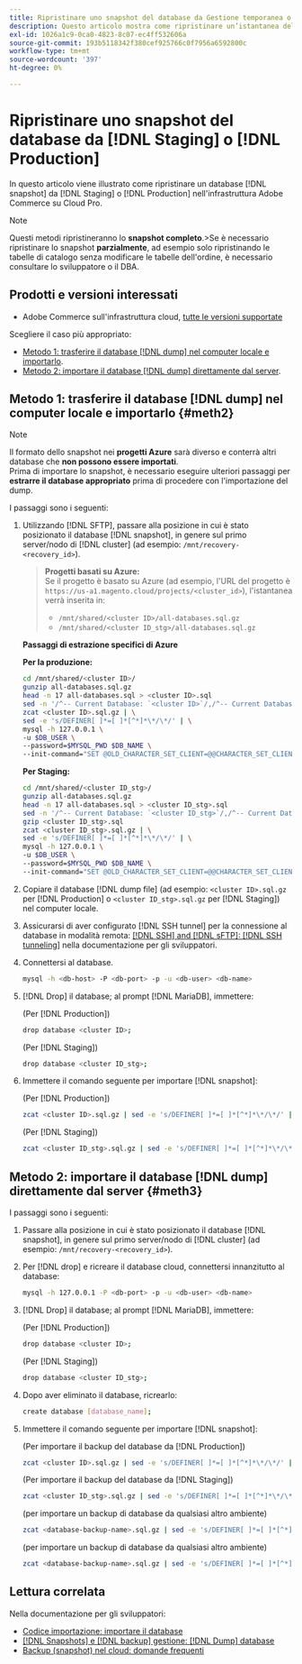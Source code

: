 ```yaml
---
title: Ripristinare uno snapshot del database da Gestione temporanea o Produzione
description: Questo articolo mostra come ripristinare un’istantanea del database da Staging o Produzione su Adobe Commerce su un’infrastruttura cloud.
exl-id: 1026a1c9-0ca0-4823-8c07-ec4ff532606a
source-git-commit: 193b5118342f380cef925766c0f7956a6592800c
workflow-type: tm+mt
source-wordcount: '397'
ht-degree: 0%

---
```


# Ripristinare uno snapshot del database da [!DNL Staging] o [!DNL Production]

In questo articolo viene illustrato come ripristinare un database [!DNL snapshot] da [!DNL Staging] o [!DNL Production] nell&#39;infrastruttura Adobe Commerce su Cloud Pro.


>[!NOTE]
>
>Questi metodi ripristineranno lo **snapshot completo**.
>&#x200B;>Se è necessario ripristinare lo snapshot **parzialmente**, ad esempio solo ripristinando le tabelle di catalogo senza modificare le tabelle dell&#39;ordine, è necessario consultare lo sviluppatore o il DBA.


## Prodotti e versioni interessati

* Adobe Commerce sull&#39;infrastruttura cloud, [tutte le versioni supportate](https://magento.com/sites/default/files/magento-software-lifecycle-policy.pdf)

Scegliere il caso più appropriato:

* [Metodo 1: trasferire il database [!DNL dump] nel computer locale e importarlo](#meth2).
* [Metodo 2: importare il database [!DNL dump] direttamente dal server](#meth3).

## Metodo 1: trasferire il database [!DNL dump] nel computer locale e importarlo {#meth2}


>[!NOTE]
>
> Il formato dello snapshot nei **progetti Azure** sarà diverso e conterrà altri database che **non possono essere importati**.\
> Prima di importare lo snapshot, è necessario eseguire ulteriori passaggi per **estrarre il database appropriato** prima di procedere con l&#39;importazione del dump.

I passaggi sono i seguenti:

1. Utilizzando [!DNL SFTP], passare alla posizione in cui è stato posizionato il database [!DNL snapshot], in genere sul primo server/nodo di [!DNL cluster] (ad esempio: `/mnt/recovery-<recovery_id>`).
   > **Progetti basati su Azure:**\
   > Se il progetto è basato su Azure (ad esempio, l&#39;URL del progetto è `https://us-a1.magento.cloud/projects/<cluster_id>`), l&#39;istantanea verrà inserita in:
   > * `/mnt/shared/<cluster ID>/all-databases.sql.gz`
   > * `/mnt/shared/<cluster ID_stg>/all-databases.sql.gz`

   **Passaggi di estrazione specifici di Azure**

   **Per la produzione:**

   ```bash
   cd /mnt/shared/<cluster ID>/
   gunzip all-databases.sql.gz 
   head -n 17 all-databases.sql > <cluster ID>.sql 
   sed -n '/^-- Current Database: `<cluster ID>`/,/^-- Current Database: `/p' all-databases.sql >> <cluster ID>.sql gzip <cluster ID>.sql
   zcat <cluster ID>.sql.gz | \
   sed -e 's/DEFINER[ ]*=[ ]*[^*]*\*/\*/' | \
   mysql -h 127.0.0.1 \
   -u $DB_USER \
   --password=$MYSQL_PWD $DB_NAME \
   --init-command="SET @OLD_CHARACTER_SET_CLIENT=@@CHARACTER_SET_CLIENT ;SET @OLD_CHARACTER_SET_RESULTS=@@CHARACTER_SET_RESULTS ;SET @OLD_COLLATION_CONNECTION=@@COLLATION_CONNECTION ;SET NAMES utf8 ;SET @OLD_TIME_ZONE=@@TIME_ZONE ;SET TIME_ZONE='+00:00' ;SET @OLD_UNIQUE_CHECKS=@@UNIQUE_CHECKS, UNIQUE_CHECKS=0 ;SET @OLD_FOREIGN_KEY_CHECKS=@@FOREIGN_KEY_CHECKS, FOREIGN_KEY_CHECKS=0 ;SET @OLD_SQL_MODE=@@SQL_MODE, SQL_MODE='NO_AUTO_VALUE_ON_ZERO' ;SET @OLD_SQL_NOTES=@@SQL_NOTES, SQL_NOTES=0;"
   ```

   **Per Staging:**

   ```bash
   cd /mnt/shared/<cluster ID_stg>/
   gunzip all-databases.sql.gz 
   head -n 17 all-databases.sql > <cluster ID_stg>.sql
   sed -n '/^-- Current Database: `<cluster ID_stg>`/,/^-- Current Database: `/p' all-databases.sql >> <cluster ID_stg>.sql 
   gzip <cluster ID_stg>.sql  
   zcat <cluster ID_stg>.sql.gz | \
   sed -e 's/DEFINER[ ]*=[ ]*[^*]*\*/\*/' | \
   mysql -h 127.0.0.1 \
   -u $DB_USER \
   --password=$MYSQL_PWD $DB_NAME \
   --init-command="SET @OLD_CHARACTER_SET_CLIENT=@@CHARACTER_SET_CLIENT ;SET @OLD_CHARACTER_SET_RESULTS=@@CHARACTER_SET_RESULTS ;SET @OLD_COLLATION_CONNECTION=@@COLLATION_CONNECTION ;SET NAMES utf8 ;SET @OLD_TIME_ZONE=@@TIME_ZONE ;SET TIME_ZONE='+00:00' ;SET @OLD_UNIQUE_CHECKS=@@UNIQUE_CHECKS, UNIQUE_CHECKS=0 ;SET @OLD_FOREIGN_KEY_CHECKS=@@FOREIGN_KEY_CHECKS, FOREIGN_KEY_CHECKS=0 ;SET @OLD_SQL_MODE=@@SQL_MODE, SQL_MODE='NO_AUTO_VALUE_ON_ZERO' ;SET @OLD_SQL_NOTES=@@SQL_NOTES, SQL_NOTES=0;"
   ```

1. Copiare il database [!DNL dump file] (ad esempio: `<cluster ID>.sql.gz` per [!DNL Production] o `<cluster ID_stg>.sql.gz` per [!DNL Staging]) nel computer locale.
1. Assicurarsi di aver configurato [!DNL SSH tunnel] per la connessione al database in modalità remota: [[!DNL SSH] and [!DNL sFTP]: [!DNL SSH tunneling]](https://experienceleague.adobe.com/en/docs/commerce-cloud-service/user-guide/develop/secure-connections#env-start-tunn) nella documentazione per gli sviluppatori.
1. Connettersi al database.

   ```bash
   mysql -h <db-host> -P <db-port> -p -u <db-user> <db-name>
   ```

1. [!DNL Drop] il database; al prompt [!DNL MariaDB], immettere:

   (Per [!DNL Production])

   ```bash
   drop database <cluster ID>;
   ```

   (Per [!DNL Staging])

   ```bash
   drop database <cluster ID_stg>;
   ```

1. Immettere il comando seguente per importare [!DNL snapshot]:

   (Per [!DNL Production])

   ```bash
   zcat <cluster ID>.sql.gz | sed -e 's/DEFINER[ ]*=[ ]*[^*]*\*/\*/' | mysql -h 127.0.0.1 -P <db-port> -p -u   <db-user> <db-name>
   ```

   (Per [!DNL Staging])

   ```bash
   zcat <cluster ID_stg>.sql.gz | sed -e 's/DEFINER[ ]*=[ ]*[^*]*\*/\*/' | mysql -h 127.0.0.1 -P <db-port> -p -u   <db-user> <db-name>
   ```

## Metodo 2: importare il database [!DNL dump] direttamente dal server {#meth3}

I passaggi sono i seguenti:

1. Passare alla posizione in cui è stato posizionato il database [!DNL snapshot], in genere sul primo server/nodo di [!DNL cluster] (ad esempio: `/mnt/recovery-<recovery_id>`).
1. Per [!DNL drop] e ricreare il database cloud, connettersi innanzitutto al database:

   ```bash
   mysql -h 127.0.0.1 -P <db-port> -p -u <db-user> <db-name>
   ```

1. [!DNL Drop] il database; al prompt [!DNL MariaDB], immettere:

   (Per [!DNL Production])

   ```bash
   drop database <cluster ID>;
   ```

   (Per [!DNL Staging])

   ```bash
   drop database <cluster ID_stg>;
   ```

1. Dopo aver eliminato il database, ricrearlo:

   ```bash
   create database [database_name];
   ```

1. Immettere il comando seguente per importare [!DNL snapshot]:

   (Per importare il backup del database da [!DNL Production])

   ```bash
   zcat <cluster ID>.sql.gz | sed -e 's/DEFINER[ ]*=[ ]*[^*]*\*/\*/' | mysql -h 127.0.0.1 -p -u <db-user> <db-name>
   ```

   (Per importare il backup del database da [!DNL Staging])

   ```bash
   zcat <cluster ID_stg>.sql.gz | sed -e 's/DEFINER[ ]*=[ ]*[^*]*\*/\*/' | mysql -h 127.0.0.1 -p -u <db-user> <db-name>
   ```

   (per importare un backup di database da qualsiasi altro ambiente)

   ```bash
   zcat <database-backup-name>.sql.gz | sed -e 's/DEFINER[ ]*=[ ]*[^*]*\*/\*/' | mysql -h 127.0.0.1 -p -u <db-user> <db-name>
   ```

   (per importare un backup di database da qualsiasi altro ambiente)

   ```bash
   zcat <database-backup-name>.sql.gz | sed -e 's/DEFINER[ ]*=[ ]*[^*]*\*/\*/' | mysql -h 127.0.0.1 -p -u <db-user> <db-name>
   ```

## Lettura correlata

Nella documentazione per gli sviluppatori:

* [Codice importazione: importare il database](https://experienceleague.adobe.com/en/docs/commerce-cloud-service/user-guide/develop/deploy/staging-production)
* [[!DNL Snapshots] e [!DNL backup] gestione: [!DNL Dump] database](https://experienceleague.adobe.com/en/docs/commerce-cloud-service/user-guide/develop/storage/snapshots)
* [Backup (snapshot) nel cloud: domande frequenti](https://experienceleague.adobe.com/en/docs/commerce-knowledge-base/kb/faq/backup-snapshot-on-cloud-faq)
